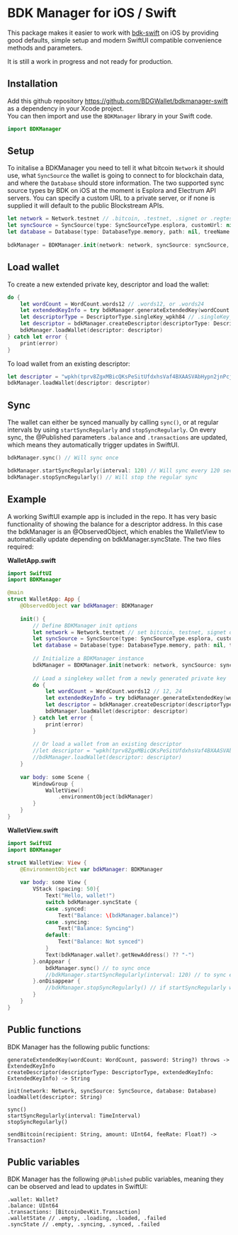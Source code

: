# BDK Manager for iOS / Swift

This package makes it easier to work with [bdk-swift](https://github.com/bitcoindevkit/bdk-swift) on iOS by providing good defaults, simple setup and modern SwiftUI compatible convenience methods and parameters.  

It is still a work in progress and not ready for production.

## Installation

Add this github repository https://github.com/BDGWallet/bdkmanager-swift as a dependency in your Xcode project.   
You can then import and use the `BDKManager` library in your Swift code.

```swift
import BDKManager
```

## Setup

To initalise a BDKManager you need to tell it what bitcoin `Network` it should use, what `SyncSource` the wallet is going to connect to for blockchain data, and where the `Database` should store information. The two supported sync source types by BDK on iOS at the moment is Esplora and Electrum API servers. You can specify a custom URL to a private server, or if none is supplied it will default to the public Blockstream APIs.

```swift
let network = Network.testnet // .bitcoin, .testnet, .signet or .regtest
let syncSource = SyncSource(type: SyncSourceType.esplora, customUrl: nil) // .esplora or .electrum, optional customUrl
let database = Database(type: DatabaseType.memory, path: nil, treeName: nil) // .memory or .disk, optional path and tree parameters
        
bdkManager = BDKManager.init(network: network, syncSource: syncSource, database: database)   
```

## Load wallet

To create a new extended private key, descriptor and load the wallet:

```swift
do {
    let wordCount = WordCount.words12 // .words12, or .words24
    let extendedKeyInfo = try bdkManager.generateExtendedKey(wordCount: wordCount, password: nil) // optional password
    let descriptorType = DescriptorType.singleKey_wpkh84 // .singleKey_wpkh84 is the only type defined so far
    let descriptor = bdkManager.createDescriptor(descriptorType: DescriptorType.singleKey_wpkh84, extendedKeyInfo: extendedKeyInfo)
    bdkManager.loadWallet(descriptor: descriptor)
} catch let error {
    print(error)
}  
```

To load  wallet from an existing descriptor:

```swift
let descriptor = "wpkh(tprv8ZgxMBicQKsPeSitUfdxhsVaf4BXAASVAbHypn2jnPcjmQZvqZYkeqx7EHQTWvdubTSDa5ben7zHC7sUsx4d8tbTvWdUtHzR8uhHg2CW7MT/*)"
bdkManager.loadWallet(descriptor: descriptor) 
```

## Sync

The wallet can either be synced manually by calling `sync()`, or at regular intervals by using `startSyncRegularly` and `stopSyncRegularly`.
On every sync, the @Published parameters `.balance` and `.transactions` are updated, which means they automatically trigger updates in SwiftUI.

```swift
bdkManager.sync() // Will sync once

bdkManager.startSyncRegularly(interval: 120) // Will sync every 120 seconds
bdkManager.stopSyncRegularly() // Will stop the regular sync
```

## Example

A working SwiftUI example app is included in the repo. It has very basic functionality of showing the balance for a descriptor address. In this case the bdkManager is an @ObservedObject, which enables the WalletView to automatically update depending on bdkManager.syncState. The two files required:

**WalletApp.swift**
```swift
import SwiftUI
import BDKManager

@main
struct WalletApp: App {
    @ObservedObject var bdkManager: BDKManager
    
    init() {
        // Define BDKManager init options
        let network = Network.testnet // set bitcoin, testnet, signet or regtest
        let syncSource = SyncSource(type: SyncSourceType.esplora, customUrl: nil) // set esplora or electrum, can take customUrl
        let database = Database(type: DatabaseType.memory, path: nil, treeName: nil) // set memory or disk, optional path and tree parameters
        
        // Initialize a BDKManager instance
        bdkManager = BDKManager.init(network: network, syncSource: syncSource, database: database)
        
        // Load a singlekey wallet from a newly generated private key
        do {
            let wordCount = WordCount.words12 // 12, 24
            let extendedKeyInfo = try bdkManager.generateExtendedKey(wordCount: wordCount, password: nil)
            let descriptor = bdkManager.createDescriptor(descriptorType: DescriptorType.singleKey_wpkh84, extendedKeyInfo: extendedKeyInfo)
            bdkManager.loadWallet(descriptor: descriptor)
        } catch let error {
            print(error)
        }
        
        // Or load a wallet from an existing descriptor
        //let descriptor = "wpkh(tprv8ZgxMBicQKsPeSitUfdxhsVaf4BXAASVAbHypn2jnPcjmQZvqZYkeqx7EHQTWvdubTSDa5ben7zHC7sUsx4d8tbTvWdUtHzR8uhHg2CW7MT/*)"
        //bdkManager.loadWallet(descriptor: descriptor)
    }
    
    var body: some Scene {
        WindowGroup {
            WalletView()
                .environmentObject(bdkManager)
        }
    }
}
```

**WalletView.swift**
```swift
import SwiftUI
import BDKManager

struct WalletView: View {
    @EnvironmentObject var bdkManager: BDKManager
    
    var body: some View {
        VStack (spacing: 50){
            Text("Hello, wallet!")
            switch bdkManager.syncState {
            case .synced:
                Text("Balance: \(bdkManager.balance)")
            case .syncing:
                Text("Balance: Syncing")
            default:
                Text("Balance: Not synced")
            }
            Text(bdkManager.wallet?.getNewAddress() ?? "-")
        }.onAppear {
            bdkManager.sync() // to sync once
            //bdkManager.startSyncRegularly(interval: 120) // to sync every 120 seconds
        }.onDisappear {
            //bdkManager.stopSyncRegularly() // if startSyncRegularly was used
        }
    }
}
```

## Public functions

BDK Manager has the following public functions:
```
generateExtendedKey(wordCount: WordCount, password: String?) throws -> ExtendedKeyInfo
createDescriptor(descriptorType: DescriptorType, extendedKeyInfo: ExtendedKeyInfo) -> String

init(network: Network, syncSource: SyncSource, database: Database)
loadWallet(descriptor: String)

sync()
startSyncRegularly(interval: TimeInterval)
stopSyncRegularly()

sendBitcoin(recipient: String, amount: UInt64, feeRate: Float?) -> Transaction?
```

## Public variables

BDK Manager has the following `@Published` public variables, meaning they can be observed and lead to updates in SwiftUI:
```
.wallet: Wallet?
.balance: UInt64
.transactions: [BitcoinDevKit.Transaction]
.walletState // .empty, .loading, .loaded, .failed
.syncState // .empty, .syncing, .synced, .failed
```
